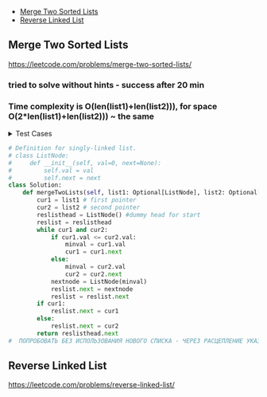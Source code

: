 + [Merge Two Sorted Lists](#merge-two-sorted-lists)
+ [Reverse Linked List](#reverse-linked-list)

## Merge Two Sorted Lists

https://leetcode.com/problems/merge-two-sorted-lists/

### tried to solve without hints - success after 20 min
### Time complexity is O(len(list1)+len(list2))), for space O(2*len(list1)+len(list2))) ~ the same


<details><summary>Test Cases</summary><blockquote>
    [1,2,4] [1,3,4] -> [1,1,2,3,4,4]
    [1,2,4,5,6] [1,3,4] -> [1,1,2,3,4,4,5,6]
    [] [] -> []
   
</blockquote></details>


```python
# Definition for singly-linked list.
# class ListNode:
#     def __init__(self, val=0, next=None):
#         self.val = val
#         self.next = next
class Solution:
    def mergeTwoLists(self, list1: Optional[ListNode], list2: Optional[ListNode]) -> Optional[ListNode]:
        cur1 = list1 # first pointer
        cur2 = list2 # second pointer
        reslisthead = ListNode() #dummy head for start
        reslist = reslisthead
        while cur1 and cur2:
            if cur1.val <= cur2.val:
                minval = cur1.val
                cur1 = cur1.next
            else:
                minval = cur2.val
                cur2 = cur2.next
            nextnode = ListNode(minval)
            reslist.next = nextnode
            reslist = reslist.next
        if cur1:
            reslist.next = cur1
        else:
            reslist.next = cur2
        return reslisthead.next
#  ПОПРОБОВАТЬ БЕЗ ИСПОЛЬЗОВАНИЯ НОВОГО СПИСКА - ЧЕРЕЗ РАСЦЕПЛЕНИЕ УКАЗАТЕЛЯ НОВОГО

```



 ## Reverse Linked List
 https://leetcode.com/problems/reverse-linked-list/
 
 
